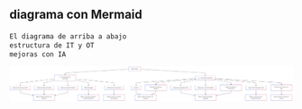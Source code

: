 
## diagrama con Mermaid

    El diagrama de arriba a abajo 
    estructura de IT y OT
    mejoras con IA 


![diagrama con Mermaid](/Img_apoyo/diagrama%20con%20Mermaid%20%20FINAL.png)


